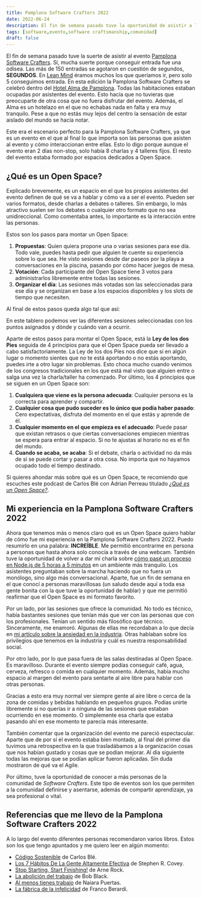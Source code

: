 ```yaml
---
title: Pamplona Software Crafters 2022
date: 2022-06-24
description: El fin de semana pasado tuve la oportunidad de asistir a la Pamplona Software Crafters. Déjame compartir contigo esta experiencia.
tags: [software,evento,software craftsmanship,comunidad]
draft: false
---
```


<youtube-video video-id="iJp7iqjWlr8"></youtube-video>

El fin de semana pasado tuve la suerte de asistir al evento [Pamplona Software Crafters](https://pamplonaswcraft.com). Sí, mucha suerte porque conseguir entrada fue una odisea. Las más de 150 entradas se agotaron en cuestión de segundos, **SEGUNDOS**. En [Lean Mind](https://leanmind.es/es/) éramos muchos los que queríamos ir, pero solo 5 conseguimos entrada. En esta edición la Pamplona Software Crafters se celebró dentro del [Hotel Alma de Pamplona](https://almahotels.com/pamplona). Todas las habitaciones estaban ocupadas por asistentes del evento. Esto hacía que no tuvieras que preocuparte de otra cosa que no fuera disfrutar del evento. Además, el Alma es un hotelazo en el que no echabas nada en falta y era muy tranquilo. Pese a que no estás muy lejos del centro la sensación de estar aislado del mundo se hacía notar.

Este era el escenario perfecto para la Pamplona Software Crafters, ya que es un evento en el que al final lo que importa son las personas que asisten al evento y cómo interaccionan entre ellas. Esto lo digo porque aunque el evento eran 2 días non-stop, solo había 8 charlas y 4 talleres fijos. El resto del evento estaba formado por espacios dedicados a Open Space.

## ¿Qué es un Open Space?

Explicado brevemente, es un espacio en el que los propios asistentes del evento definen de qué se va a hablar y cómo va a ser el evento. Pueden ser varios formatos, desde charlas a debates o talleres. Sin embargo, lo más atractivo suelen ser los debates o cualquier otro formato que no sea unidireccional. Como comentaba antes, lo importante es la interacción entre las personas.

Estos son los pasos para montar un Open Space:
1. **Propuestas**: Quien quiera propone una o varias sesiones para ese día. Todo vale, puedes hasta pedir que alguien te cuente su experiencia sobre lo que sea. He visto sesiones desde dar paseos por la playa a conversaciones en la piscina, pasando por cómo hacer juegos de mesa.
1. **Votación**: Cada participante del Open Space tiene 3 votos para administrarlos libremente entre todas las sesiones.
1. **Organizar el día**: Las sesiones más votadas son las seleccionadas para ese día y se organizan en base a los espacios disponibles y los slots de tiempo que necesiten.

Al final de estos pasos queda algo tal que así:

<img-caption src="/assets/images/blog/2022/pamplona-software-crafters-2022/pamplona-open-space.jpg" alt="Tablero con las diferentes sesiones para el segundo día de la Pamplona Software Crafters 2022">
En este tablero podemos ver las diferentes sesiones seleccionadas con los puntos asignados y dónde y cuándo van a ocurrir.
</img-caption>

Aparte de estos pasos para montar el Open Space, está la **Ley de los dos Pies** seguida de 4 principios para que el Open Space pueda ser llevado a cabo satisfactoriamente. La Ley de los dos Pies nos dice que si en algún lugar o momento sientes que no te está aportando o no estás aportando, puedes irte a otro lugar sin problemas. Esto choca mucho cuando venimos de los congresos tradicionales en los que está mal visto que alguien entre o salga una vez la charla/taller ha comenzado. Por último, los 4 principios que se siguen en un Open Space son:
1. **Cualquiera que viene es la persona adecuada**: Cualquier persona es la correcta para aprender y compartir.
2. **Cualquier cosa que pudo suceder es lo único que podía haber pasado**: Cero expectativas, disfruta del momento en el que estás y aprende de él.
3. **Cualquier momento en el que empieza es el adecuado**: Puede pasar que existan retrasos o que ciertas conversaciones empiecen mientras se espera para entrar al espacio. Si no te ajustas al horario no es el fin del mundo.
4. **Cuando se acaba, se acaba**: Si el debate, charla o actividad no da más de sí se puede cortar y pasar a otra cosa. No importa que no hayamos ocupado todo el tiempo destinado.

Si quieres ahondar más sobre qué es un Open Space, te recomiendo que escuches este podcast de Carlos Blé con Adrian Perreau titulado [*¿Qué es un Open Space?*](https://podcast.carlosble.com/podcast/e35-que-es-un-open-space/).

## Mi experiencia en la Pamplona Software Crafters 2022

Ahora que tenemos más o menos claro qué es un Open Space quiero hablar de cómo fue mi experiencia en la Pamplona Software Crafters 2022. Puedo resumirlo en una palabra: **INCREÍBLE**. Me permitió encontrarme en persona a personas que hasta ahora solo conocía a través de una webcam. También tuve la oportunidad de volver a dar mi charla sobre [cómo pasé un proceso en Node.js de 5 horas a 5 minutos](https://www.youtube.com/watch?v=V4sXNlzJIy8) en un ambiente más tranquilo. Los asistentes preguntaban sobre la marcha haciendo que no fuera un monólogo, sino algo más conversacional. Aparte, fue un fin de semana en el que conocí a personas maravillosas (un saludo desde aquí a toda esa gente bonita con la que tuve la oportunidad de hablar) y que me permitió reafirmar que el Open Space es mi formato favorito.

Por un lado, por las sesiones que ofrece la comunidad. No todo es técnico, había bastantes sesiones que tenían más que ver con las personas que con los profesionales. Tenían un sentido más filosófico que técnico. Sinceramente, me enamoró. Algunas de ellas me recordaban a lo que decía en [mi artículo sobre la ansiedad en la industria](/blog/2021/la-ansiedad-de-evolucionar-como-profesional-del-software). Otras hablaban sobre los privilegios que tenemos en la industria y cuál es nuestra responsabilidad social.

Por otro lado, por lo que pasa fuera de las salas destinadas al Open Space. Es maravilloso. Durante el evento siempre podías conseguir café, agua, cerveza, refresco o comida en cualquier momento. Además, había mucho espacio al margen del evento para sentarte al aire libre para hablar con otras personas.

Gracias a esto era muy normal ver siempre gente al aire libre o cerca de la zona de comidas y bebidas hablando en pequeños grupos. Podías unirte libremente si no querías ir a ninguna de las sesiones que estaban ocurriendo en ese momento. O simplemente esa charla que estaba pasando ahí en ese momento te parecía más interesante.

También comentar que la organización del evento me pareció espectacular. Aparte que de por sí el evento estaba bien montado, al final del primer día tuvimos una retrospectiva en la que trasladábamos a la organización cosas que nos habían gustado y cosas que se podían mejorar. Al día siguiente todas las mejoras que se podían aplicar fueron aplicadas. Sin duda mostraron de qué va el Agile.

Por último, tuve la oportunidad de conocer a más personas de la comunidad de *Software Crafters*. Este tipo de eventos son los que permiten a la comunidad definirse y asentarse, además de compartir aprendizaje, ya sea profesional o vital.


## Referencias que me llevo de la Pamplona Software Crafters 2022

A lo largo del evento diferentes personas recomendaron varios libros. Estos son los que tengo apuntados y me quiero leer en algún momento:
- [Código Sostenible](https://www.goodreads.com/book/show/61036049-c-digo-sostenible) de Carlos Blé.
- [Los 7 Hábitos De La Gente Altamente Efectiva](https://www.goodreads.com/book/show/40973334-7-habitos-de-la-gente-altamente-efectiva-los-b) de Stephen R. Covey.
- [Stop Starting, Start Finishing!](https://www.goodreads.com/book/show/16208052-stop-starting-start-finishing) de Arne Rock.
- [La abolición del trabajo](https://www.goodreads.com/book/show/17927630-la-abolici-n-del-trabajo) de Bob Black.
- [Al menos tienes trabajo](https://www.goodreads.com/book/show/49656893-al-menos-tienes-trabajo) de Naiara Puertas.
- [La fábrica de la infelicidad](https://www.goodreads.com/book/show/7304853-la-f-brica-de-la-infelicidad) de Franco Berardi.



